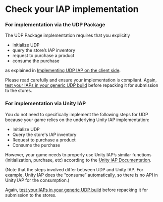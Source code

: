 # Check your IAP implementation

### For implementation via the UDP Package

The UDP Package implementation requires that you explicitly 

- initialize UDP 
- query the store’s IAP inventory
- request to purchase a product
- consume the purchase

as explained in [Implementing UDP IAP on the client side](Client-side_implementation_of_UDP.md).

Please read carefully and ensure your implementation is compliant. Again, [test your IAPs in your generic UDP build](Test_your_IAPs_in_the_Sandbox_environment.md) before repacking it for submission to the stores.

### For implementation via Unity IAP

You do not need to specifically implement the following steps for UDP because your game relies on the underlying Unity IAP implementation:

- Initialize UDP
- Query the store's IAP inventory
- Request to purchase a product
- Consume the purchase

However, your game needs to properly use Unity IAP’s similar functions (initialization, purchase, etc) according to the [Unity IAP Documentation](https://docs.unity3d.com/Manual/UnityIAP.html).

(Note that the steps involved differ between UDP and Unity IAP. For example, Unity IAP does the “consume” automatically, so there is no API in Unity IAP for the consumption.)

Again, [test your IAPs in your generic UDP build](Test_your_IAPs_in_the_Sandbox_environment.md) before repacking it for submission to the stores.

